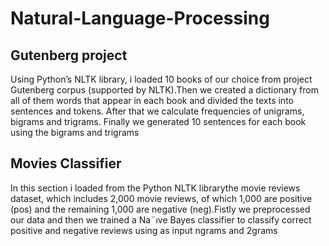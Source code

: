 # Natural-Language-Processing

## Gutenberg project
Using Python’s NLTK library, i loaded 10 books of our choice from project
Gutenberg corpus (supported by NLTK).Then we created a dictionary from all
of them words that appear in each book and divided the texts into sentences and
tokens. After that we calculate frequencies of unigrams, bigrams and trigrams.
Finally we generated 10 sentences for each book using the bigrams and trigrams

## Movies Classifier
In this section i loaded from the Python NLTK librarythe movie reviews
dataset, which includes 2,000 movie reviews, of which 1,000 are positive (pos)
and the remaining 1,000 are negative (neg).Fistly we preprocessed our data and
then we trained a Na¨ıve Bayes classifier to classify correct positive and negative
reviews using as input ngrams and 2grams
